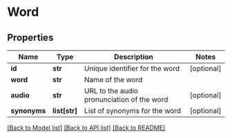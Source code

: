 # Word

## Properties
Name | Type | Description | Notes
------------ | ------------- | ------------- | -------------
**id** | **str** | Unique identifier for the word | [optional] 
**word** | **str** | Name of the word | 
**audio** | **str** | URL to the audio pronunciation of the word | [optional] 
**synonyms** | **list[str]** | List of synonyms for the word | [optional] 

[[Back to Model list]](../README.md#documentation-for-models) [[Back to API list]](../README.md#documentation-for-api-endpoints) [[Back to README]](../README.md)


